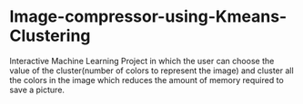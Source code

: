 # Image-compressor-using-Kmeans-Clustering
Interactive Machine Learning Project in which the user can choose the value of the cluster(number of colors to represent the image) and cluster all the colors in the image which reduces the amount of memory required to save a picture.
